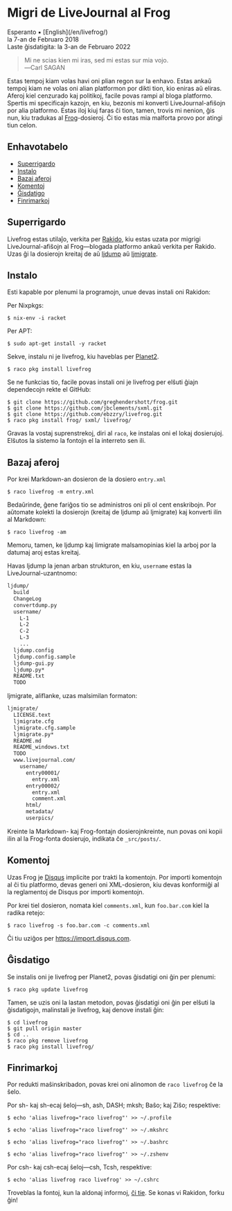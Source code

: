 Migri de LiveJournal al Frog
============================

<div class="center">Esperanto ▪ [English](/en/livefrog/)</div>
<div class="center">la 7-an de Februaro 2018</div>
<div class="center">Laste ĝisdatigita: la 3-an de Februaro 2022</div>

>Mi ne scias kien mi iras, sed mi estas sur mia vojo.<br>
>―Carl SAGAN

Estas tempoj kiam volas havi oni plian regon sur la enhavo. Estas ankaŭ tempoj kiam ne volas oni
alian platformon por dikti tion, kio eniras aŭ eliras. Aferoj kiel cenzurado kaj politikoj, facile
povas rampi al bloga platformo. Spertis mi specificajn kazojn, en kiu, bezonis mi konverti
LiveJournal-afiŝojn por alia platformo. Estas iloj kiuj faras ĉi tion, tamen, trovis mi nenion, ĝis
nun, kiu tradukas al [Frog](https://github.com/greghendershott/frog/)-dosieroj. Ĉi tio estas mia
malforta provo por atingi tiun celon.


<a name="et">Enhavotabelo</a>
-----------------------------

- [Superrigardo](#superrigardo)
- [Instalo](#instalo)
- [Bazaj aferoj](#bazaj)
- [Komentoj](#komentoj)
- [Ĝisdatigo](#gxisdatigo)
- [Finrimarkoj](#finrimarkoj)


<a name="superrigardo">Superrigardo</a>
---------------------------------------

Livefrog estas utilaĵo, verkita per [Rakido](http://racket-lang.org), kiu estas uzata por migrigi
LiveJournal-afiŝojn al Frog—blogada platformo ankaŭ verkita per Rakido. Uzas ĝi la dosierojn
kreitaj de aŭ [ljdump](http://hewgill.com/ljdump/) aŭ
[ljmigrate](https://github.com/ceejbot/ljmigrate).


<a name="instalo">Instalo</a>
-----------------------------

Esti kapable por plenumi la programojn, unue devas instali oni Rakidon:

Per Nixpkgs:

    $ nix-env -i racket

Per APT:

    $ sudo apt-get install -y racket

Sekve, instalu ni je livefrog, kiu haveblas per [Planet2](https://pkg.racket-lang.org).

    $ raco pkg install livefrog

Se ne funkcias tio, facile povas instali oni je livefrog per elŝuti ĝiajn dependecojn rekte el
GitHub:

    $ git clone https://github.com/greghendershott/frog.git
    $ git clone https://github.com/jbclements/sxml.git
    $ git clone https://github.com/ebzzry/livefrog.git
    $ raco pkg install frog/ sxml/ livefrog/

Gravas la vostaj suprenstrekoj, diri al `raco`, ke instalas oni el lokaj dosierujoj. Elŝutos la
sistemo la fontojn el la interreto sen ili.


<a name="bazaj">Bazaj aferoj</a>
--------------------------------

Por krei Markdown-an dosieron de la dosiero `entry.xml`

    $ raco livefrog -m entry.xml

Bedaŭrinde, ĝene fariĝos tio se administros oni pli ol cent enskribojn. Por aŭtomate kolekti la
dosierojn (kreitaj de ljdump aŭ ljmigrate) kaj konverti ilin al Markdown:

    $ raco livefrog -am

Memoru, tamen, ke ljdump kaj limigrate malsamopinias kiel la arboj por la datumaj aroj
estas kreitaj.

Havas ljdump la jenan arban strukturon, en kiu, `username` estas la LiveJournal-uzantnomo:

```bash
ljdump/
  build
  ChangeLog
  convertdump.py
  username/
    L-1
    L-2
    C-2
    L-3
    ...
  ljdump.config
  ljdump.config.sample
  ljdump-gui.py
  ljdump.py*
  README.txt
  TODO
```

ljmigrate, aliflanke, uzas malsimilan formaton:

```bash
ljmigrate/
  LICENSE.text
  ljmigrate.cfg
  ljmigrate.cfg.sample
  ljmigrate.py*
  README.md
  README_windows.txt
  TODO
  www.livejournal.com/
    username/
      entry00001/
        entry.xml
      entry00002/
        entry.xml
        comment.xml
      html/
      metadata/
      userpics/
```

Kreinte la Markdown- kaj Frog-fontajn dosierojnkreinte, nun povas oni kopii ilin al la Frog-fonta
dosierujo, indikata ĉe `_src/posts/`.


<a name="komentoj"></a>Komentoj
-------------------------------

Uzas Frog je [Disqus](https://disqus.com) implicite por trakti la komentojn. Por importi komentojn al
ĉi tiu platformo, devas generi oni XML-dosieron, kiu devas konformiĝi al la reglamentoj de Disqus
por importi komentojn.

Por krei tiel dosieron, nomata kiel `comments.xml`, kun `foo.bar.com` kiel la radika retejo:

    $ raco livefrog -s foo.bar.com -c comments.xml

Ĉi tiu uziĝos per <https://import.disqus.com>.


<a name="gxisdatigo"></a>Ĝisdatigo
----------------------------------

Se instalis oni je livefrog per Planet2, povas ĝisdatigi oni ĝin per plenumi:

    $ raco pkg update livefrog

Tamen, se uzis oni la lastan metodon, povas ĝisdatigi oni ĝin per elŝuti la ĝisdatigojn, malinstali je
livefrog, kaj denove instali ĝin:

    $ cd livefrog
    $ git pull origin master
    $ cd ..
    $ raco pkg remove livefrog
    $ raco pkg install livefrog/


<a name="finrimarkoj"></a>Finrimarkoj
-------------------------------------

Por redukti maŝinskribadon, povas krei oni alinomon de `raco livefrog` ĉe la ŝelo.

Por sh- kaj sh-ecaj ŝeloj—sh, ash, DASH; mksh; Baŝo; kaj Ziŝo; respektive:

    $ echo 'alias livefrog="raco livefrog"' >> ~/.profile

    $ echo 'alias livefrog="raco livefrog"' >> ~/.mkshrc

    $ echo 'alias livefrog="raco livefrog"' >> ~/.bashrc

    $ echo 'alias livefrog="raco livefrog"' >> ~/.zshenv

Por csh- kaj csh-ecaj ŝeloj—csh, Tcsh, respektive:

    $ echo 'alias livefrog raco livefrog' >> ~/.cshrc

Troveblas la fontoj, kun la aldonaj informoj, [ĉi tie](https://github.com/ebzzry/livefrog). Se konas
vi Rakidon, forku ĝin!
